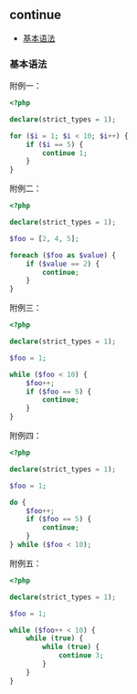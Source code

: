 ## continue

* [基本语法](#基本语法)

### 基本语法

附例一：

```php
<?php

declare(strict_types = 1);

for ($i = 1; $i < 10; $i++) {
    if ($i == 5) {
        continue 1;
    }
}

```

附例二：

```php
<?php

declare(strict_types = 1);

$foo = [2, 4, 5];

foreach ($foo as $value) {
    if ($value == 2) {
        continue;
    }
}

```

附例三：

```php
<?php

declare(strict_types = 1);

$foo = 1;

while ($foo < 10) {
    $foo++;
    if ($foo == 5) {
        continue;
    }
}

```

附例四：

```php
<?php

declare(strict_types = 1);

$foo = 1;

do {
    $foo++;
    if ($foo == 5) {
        continue;
    }
} while ($foo < 10);

```

附例五：

```php
<?php

declare(strict_types = 1);

$foo = 1;

while ($foo++ < 10) {
    while (true) {
        while (true) {
            continue 3;
        }
    }
}

```


